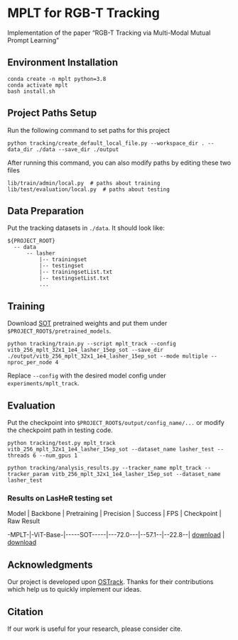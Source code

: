 # MPLT for RGB-T Tracking

Implementation of the paper “RGB-T Tracking via Multi-Modal Mutual Prompt Learning”

## Environment Installation
```
conda create -n mplt python=3.8
conda activate mplt
bash install.sh
```

## Project Paths Setup
Run the following command to set paths for this project
```
python tracking/create_default_local_file.py --workspace_dir . --data_dir ./data --save_dir ./output
```
After running this command, you can also modify paths by editing these two files
```
lib/train/admin/local.py  # paths about training
lib/test/evaluation/local.py  # paths about testing
```

## Data Preparation
Put the tracking datasets in `./data`. It should look like:
```
${PROJECT_ROOT}
  -- data
      -- lasher
          |-- trainingset
          |-- testingset
          |-- trainingsetList.txt
          |-- testingsetList.txt
          ...
```

## Training
Download [SOT](https://pan.baidu.com/s/1uiLq7c5kGjd6oQwXe25XhA?pwd=frkr) pretrained weights and put them under `$PROJECT_ROOT$/pretrained_models`.

```
python tracking/train.py --script mplt_track --config vitb_256_mplt_32x1_1e4_lasher_15ep_sot --save_dir ./output/vitb_256_mplt_32x1_1e4_lasher_15ep_sot --mode multiple --nproc_per_node 4
```

Replace `--config` with the desired model config under `experiments/mplt_track`.

## Evaluation
Put the checkpoint into `$PROJECT_ROOT$/output/config_name/...` or modify the checkpoint path in testing code.

```
python tracking/test.py mplt_track vitb_256_mplt_32x1_1e4_lasher_15ep_sot --dataset_name lasher_test --threads 6 --num_gpus 1

python tracking/analysis_results.py --tracker_name mplt_track --tracker_param vitb_256_mplt_32x1_1e4_lasher_15ep_sot --dataset_name lasher_test
```

### Results on LasHeR testing set

Model | Backbone | Pretraining | Precision | Success | FPS |       Checkpoint      | Raw Result

-MPLT-|-ViT-Base-|-----SOT-----|---72.0---|--57.1--|--22.8--| [download](https://pan.baidu.com/s/1wxnEor8ksO2g3r_eBPPl6A?pwd=ce0b) | [download](https://pan.baidu.com/s/1uO08Ja9kRDNo-mqoWBG71g?pwd=8eku)

## Acknowledgments
Our project is developed upon [OSTrack](https://github.com/botaoye/OSTrack). Thanks for their contributions which help us to quickly implement our ideas.

## Citation
If our work is useful for your research, please consider cite.
